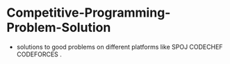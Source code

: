 # Competitive-Programming-Problem-Solution
* solutions to good problems on different platforms like SPOJ CODECHEF CODEFORCES .
